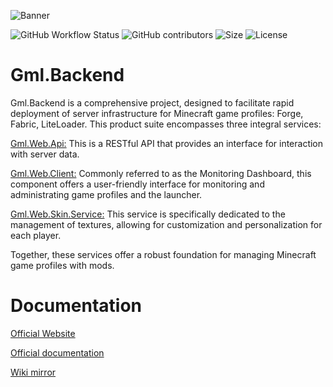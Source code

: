 ![Banner](https://github.com/user-attachments/assets/7a2671d6-76a1-406d-9294-8d3a754f0398)


![GitHub Workflow Status](https://img.shields.io/github/actions/workflow/status/Gml-Launcher/Gml.Web.Api/docker-package-publish.yml?label=Tests&style=for-the-badge&branch=master)
![GitHub contributors](https://img.shields.io/github/contributors/Gml-Launcher/Gml.Backend?style=for-the-badge)
![Size](https://img.shields.io/github/repo-size/Gml-Launcher/Gml.Backend?style=for-the-badge)
![License](https://img.shields.io/github/license/Gml-Launcher/Gml.Backend?style=for-the-badge)

# Gml.Backend 

Gml.Backend is a comprehensive project, designed to facilitate rapid deployment of server infrastructure for Minecraft game profiles: Forge, Fabric, LiteLoader.
This product suite encompasses three integral services:

[Gml.Web.Api:](https://github.com/Gml-Launcher/Gml.Web.Api) This is a RESTful API that provides an interface for interaction with server data.

[Gml.Web.Client:](https://github.com/Scondic/Gml.Web.Client) Commonly referred to as the Monitoring Dashboard, this component offers a user-friendly interface for monitoring and administrating game profiles and the launcher.

[Gml.Web.Skin.Service:](https://github.com/Gml-Launcher/Gml.Web.Skin.Service) This service is specifically dedicated to the management of textures, allowing for customization and personalization for each player.

Together, these services offer a robust foundation for managing Minecraft game profiles with mods.

# Documentation
[Official Website](https://gml.recloud.tech)

[Official documentation](https://wiki.recloud.tech)

[Wiki mirror](https://gml-launcher.github.io/Gml.Docs/home.html)

